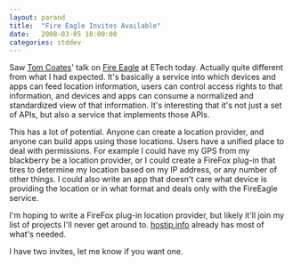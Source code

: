```yaml
---
layout: parand
title:  "Fire Eagle Invites Available"
date:   2008-03-05 10:00:00
categories: stddev
---
```

Saw [Tom Coates](/web/20101222033442/http://www.plasticbag.org/)' talk on [Fire Eagle](/web/20101222033442/http://fireeagle.com/) at ETech today. Actually quite different from what I had expected. It's basically a service into which devices and apps can feed location information, users can control access rights to that information, and devices and apps can consume a normalized and standardized view of that information. It's interesting that it's not just a set of APIs, but also a service that implements those APIs.

This has a lot of potential. Anyone can create a location provider, and anyone can build apps using those locations. Users have a unified place to deal with permissions. For example I could have my GPS from my blackberry be a location provider, or I could create a FireFox plug-in that tires to determine my location based on my IP address, or any number of other things. I could also write an app that doesn't care what device is providing the location or in what format and deals only with the FireEagle service.

I'm hoping to write a FireFox plug-in location provider, but likely it'll join my list of projects I'll never get around to. [hostip.info](/web/20101222033442/http://www.hostip.info/) already has most of what's needed. 

I have two invites, let me know if you want one.
